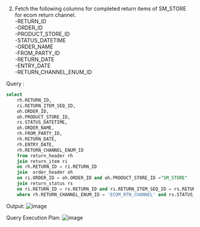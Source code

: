 2. Fetch the following columns for completed return items of SM_STORE for ecom return channel.<br>
	-RETURN_ID <br>
	-ORDER_ID<br>
	-PRODUCT_STORE_ID<br> 
	-STATUS_DATETIME<br>
	-ORDER_NAME <br>
	-FROM_PARTY_ID <br>
	-RETURN_DATE <br>
	-ENTRY_DATE<br>
	-RETURN_CHANNEL_ENUM_ID<br>

Query :
```sql
select 
	rh.RETURN_ID,
	ri.RETURN_ITEM_SEQ_ID,
	oh.ORDER_ID,
	oh.PRODUCT_STORE_ID,
	rs.STATUS_DATETIME,
	oh.ORDER_NAME,
	rh.FROM_PARTY_ID,
	rh.RETURN_DATE,
	rh.ENTRY_DATE,
	rh.RETURN_CHANNEL_ENUM_ID 
	from return_header rh 
	join return_item ri
	on rh.RETURN_ID = ri.RETURN_ID 
	join  order_header oh 
	on ri.ORDER_ID = oh.ORDER_ID and oh.PRODUCT_STORE_ID ="SM_STORE"
	join return_status rs 
	on ri.RETURN_ID = rs.RETURN_ID and ri.RETURN_ITEM_SEQ_ID = rs.RETURN_ITEM_SEQ_ID
	where rh.RETURN_CHANNEL_ENUM_ID = 'ECOM_RTN_CHANNEL' and rs.STATUS_ID ="RETURN_COMPLETED";
```
Output:
![image](https://github.com/Sandesh3003/TrainingAssignment/assets/77960808/02f6f015-23ad-42ee-b7dc-7bf49061b771)

Query Execution Plan:
![image](https://github.com/Sandesh3003/TrainingAssignment/assets/77960808/e9b19464-7ed6-4af2-acab-8a2566c8a2d7)
